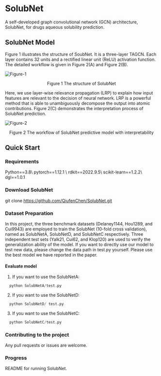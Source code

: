 # SolubNet
A self-developed graph convolutional network (GCN) architecture, SolubNet, for drugs aqueous solubility prediction.

## SolubNet Model
Figure 1 illustrates the structure of SoubNet. It is a three-layer TAGCN. Each layer contains 32 units and a rectified linear unit (ReLU) activation function. The detailed workflow is given in Figure 2(A) and Figure 2(B).

![Figure-1](https://user-images.githubusercontent.com/52032167/231805942-5de0aee4-ca8a-4eac-88c0-6719a86be7b2.png)
<p align="center">Figure 1 The structure of SolubNet</p>

Here, we use layer-wise relevance propagation (LRP) to explain how input features are relevant to the decision of neural network. LRP is a powerful method that is able to unambiguously decompose the output into atomic contributions. Figure 2(C) demonstrates the interpretation process of SolubNet prediction.

![Figure-2](https://user-images.githubusercontent.com/52032167/231806087-e39814df-b401-4cd0-8c05-dc0f7663dd23.png)
<p align="center">Figure 2 The workflow of SolubNet predictive model with interpretability</p>

## Quick Start
### Requirements
Python==3.8\\
pytorch==1.12.1 \\
rdkit==2022.9.5\\
scikit-learn==1.2.2\\
dgl==1.0.1

### Download SolubNet
git clone https://github.com/QiufenChen/SolubNet.git

### Dataset Preparation
In this project, the three benchmark datasets (Delaney1144, Hou1289, and Cui9943) are employed to train the SolubNet (10-fold cross validation), named as SolubNetA, SolubNetD, and SolubNetC respectively. Three independent test sets (Yalk21, Cui62, and Klop120) are used to verify the generalization ability of the model. If you want to directly use our model to test new data, please change the data path in test.py yourself. Please use the best model we have reported in the paper.

#### Evaluate model
1. If you want to use the SolubNetA:
```python
  python SolubNetA/test.py
```
2. If you want to use the SolubNetD:
```python
  python SolubNetD/ test.py
```
3. If you want to use the SolubNetC:
```python
  python SolubNetC/test.py
```

### Contributing to the project
Any pull requests or issues are welcome.

### Progress
README for running SolubNet.
